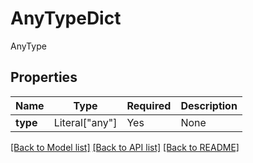 # AnyTypeDict

AnyType

## Properties
| Name | Type | Required | Description |
| ------------ | ------------- | ------------- | ------------- |
**type** | Literal["any"] | Yes | None |


[[Back to Model list]](../../../../README.md#models-v1-link) [[Back to API list]](../../../../README.md#apis-v1-link) [[Back to README]](../../../../README.md)
